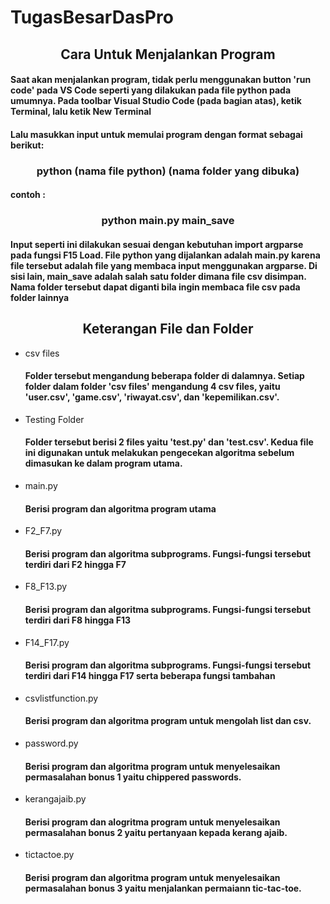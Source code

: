 # TugasBesarDasPro

<h2><center> Cara Untuk Menjalankan Program </center></h2>
<h4> Saat akan menjalankan program, tidak perlu menggunakan button 'run code' pada VS Code seperti yang dilakukan pada file python pada umumnya. Pada toolbar Visual Studio Code (pada bagian atas), ketik Terminal, lalu ketik New Terminal </h4>

<h4> Lalu masukkan input untuk memulai program dengan format sebagai berikut: </h4>
<h3><center> python (nama file python) (nama folder yang dibuka) </center></h3>
<h4> contoh : </h4>
<h3><center> python main.py main_save </center></h3>
<h4> Input seperti ini dilakukan sesuai dengan kebutuhan import argparse pada fungsi F15 Load. File python yang dijalankan adalah main.py karena file tersebut adalah file yang membaca input menggunakan argparse. Di sisi lain, main_save adalah salah satu folder dimana file csv disimpan. Nama folder tersebut dapat diganti bila ingin membaca file csv pada folder lainnya </h4>

<h2><center> Keterangan File dan Folder </center></h2>

<ul> 
<li> csv files </li>
<h4> Folder tersebut mengandung beberapa folder di dalamnya. Setiap folder dalam folder 'csv files' mengandung 4 csv files, yaitu 'user.csv', 'game.csv', 'riwayat.csv', dan 'kepemilikan.csv'. </h4>
<li> Testing Folder </li>
<h4> Folder tersebut berisi 2 files yaitu 'test.py' dan 'test.csv'. Kedua file ini digunakan untuk melakukan pengecekan algoritma sebelum dimasukan ke dalam program utama. </h4>
<li> main.py </li>
<h4> Berisi program dan algoritma program utama </h4>
<li> F2_F7.py </li>
<h4> Berisi program dan algoritma subprograms. Fungsi-fungsi tersebut terdiri dari F2 hingga F7 </h4>
<li> F8_F13.py </li>
<h4> Berisi program dan algoritma subprograms. Fungsi-fungsi tersebut terdiri dari F8 hingga F13 </h4>
<li> F14_F17.py </li>
<h4> Berisi program dan algoritma subprograms. Fungsi-fungsi tersebut terdiri dari F14 hingga F17 serta beberapa fungsi tambahan </h4>
<li> csvlistfunction.py </li>
<h4> Berisi program dan algoritma program untuk mengolah list dan csv. </h4>
<li> password.py </li>
<h4> Berisi program dan algoritma program untuk menyelesaikan permasalahan bonus 1 yaitu chippered passwords. </h4>
<li> kerangajaib.py </li>
<h4> Berisi program dan alogritma program untuk menyelesaikan permasalahan bonus 2 yaitu pertanyaan kepada kerang ajaib. </h4>
<li> tictactoe.py </li>
<h4> Berisi program dan algoritma program untuk menyelesaikan permasalahan bonus 3 yaitu menjalankan permaiann tic-tac-toe. </h4>

</ul>
